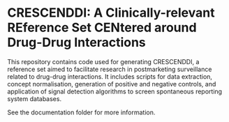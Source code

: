 # CRESCENDDI: A Clinically-relevant REference Set CENtered around Drug-Drug Interactions

This repository contains code used for generating CRESCENDDI, a reference set aimed to facilitate research in postmarketing surveillance related to drug-drug interactions. It includes scripts for data extraction, concept normalisation, generation of positive and negative controls, and application of signal detection algorithms to screen spontaneous reporting system databases.

See the documentation folder for more information.
